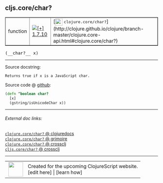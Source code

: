 ## cljs.core/char?



 <table border="1">
<tr>
<td>function</td>
<td><a href="https://github.com/cljsinfo/cljs-api-docs/tree/1.7.10"><img valign="middle" alt="[+] 1.7.10" title="Added in 1.7.10" src="https://img.shields.io/badge/+-1.7.10-lightgrey.svg"></a> </td>
<td>
[<img height="24px" valign="middle" src="http://i.imgur.com/1GjPKvB.png"> <samp>clojure.core/char?</samp>](http://clojure.github.io/clojure/branch-master/clojure.core-api.html#clojure.core/char?)
</td>
</tr>
</table>


 <samp>
(__char?__ x)<br>
</samp>

---





Source docstring:

```
Returns true if x is a JavaScript char.
```


Source code @ [github](https://github.com/clojure/clojurescript/blob/r1.7.107/src/main/cljs/cljs/core.cljs#L224-L227):

```clj
(defn ^boolean char?
  [x]
  (gstring/isUnicodeChar x))
```

<!--
Repo - tag - source tree - lines:

 <pre>
clojurescript @ r1.7.107
└── src
    └── main
        └── cljs
            └── cljs
                └── <ins>[core.cljs:224-227](https://github.com/clojure/clojurescript/blob/r1.7.107/src/main/cljs/cljs/core.cljs#L224-L227)</ins>
</pre>

-->

---



###### External doc links:

[`clojure.core/char?` @ clojuredocs](http://clojuredocs.org/clojure.core/char_q)<br>
[`clojure.core/char?` @ grimoire](http://conj.io/store/v1/org.clojure/clojure/1.7.0-beta3/clj/clojure.core/char%3F/)<br>
[`clojure.core/char?` @ crossclj](http://crossclj.info/fun/clojure.core/char%3F.html)<br>
[`cljs.core/char?` @ crossclj](http://crossclj.info/fun/cljs.core.cljs/char%3F.html)<br>

---

 <table>
<tr><td>
<img valign="middle" align="right" width="48px" src="http://i.imgur.com/Hi20huC.png">
</td><td>
Created for the upcoming ClojureScript website.<br>
[edit here] | [learn how]
</td></tr></table>

[edit here]:https://github.com/cljsinfo/cljs-api-docs/blob/master/cljsdoc/cljs.core_charQMARK.cljsdoc
[learn how]:https://github.com/cljsinfo/cljs-api-docs/wiki/cljsdoc-files

<!--

This information was too distracting to show to readers, but I'll leave it
commented here since it is helpful to:

- pretty-print the data used to generate this document
- and show how to retrieve that data



The API data for this symbol:

```clj
{:return-type boolean,
 :ns "cljs.core",
 :name "char?",
 :signature ["[x]"],
 :history [["+" "1.7.10"]],
 :type "function",
 :full-name-encode "cljs.core_charQMARK",
 :source {:code "(defn ^boolean char?\n  [x]\n  (gstring/isUnicodeChar x))",
          :title "Source code",
          :repo "clojurescript",
          :tag "r1.7.107",
          :filename "src/main/cljs/cljs/core.cljs",
          :lines [224 227]},
 :full-name "cljs.core/char?",
 :clj-symbol "clojure.core/char?",
 :docstring "Returns true if x is a JavaScript char."}

```

Retrieve the API data for this symbol:

```clj
;; from Clojure REPL
(require '[clojure.edn :as edn])
(-> (slurp "https://raw.githubusercontent.com/cljsinfo/cljs-api-docs/catalog/cljs-api.edn")
    (edn/read-string)
    (get-in [:symbols "cljs.core/char?"]))
```

-->
